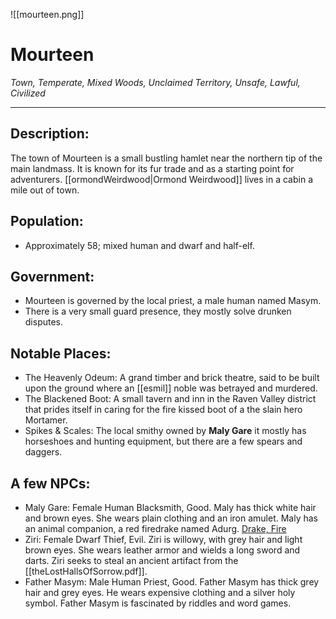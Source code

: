 ![[mourteen.png]]


# Mourteen
_Town, Temperate, Mixed Woods, Unclaimed Territory, Unsafe, Lawful, Civilized_

---
## Description:

The town of Mourteen is a small bustling hamlet near the northern tip of the main landmass. It is known for its fur trade and as a starting point for adventurers. 
[[ormondWeirdwood|Ormond Weirdwood]] lives in a cabin a mile out of town.

## Population:

-   Approximately 58; mixed human and dwarf and half-elf.

## Government:

-   Mourteen is governed by the local priest, a male human named Masym.
-   There is a very small guard presence, they mostly solve drunken disputes. 

## Notable Places:

-   The Heavenly Odeum: A grand timber and brick theatre, said to be built upon the ground where an [[esmil]] noble was betrayed and murdered.
-   The Blackened Boot: A small tavern and inn in the Raven Valley district that prides itself in caring for the fire kissed boot of a the slain hero Mortamer.
- Spikes & Scales: The local smithy owned by **Maly Gare** it mostly has horseshoes and hunting equipment, but there are a few spears and daggers. 

## A few NPCs:

-   Maly Gare: Female Human Blacksmith, Good. Maly has thick white hair and brown eyes. She wears plain clothing and an iron amulet. Maly has an animal companion, a red firedrake named Adurg. [Drake, Fire](https://www.5esrd.com/database/creature/drake-fire/)
-   Ziri: Female Dwarf Thief, Evil. Ziri is willowy, with grey hair and light brown eyes. She wears leather armor and wields a long sword and darts. Ziri seeks to steal an ancient artifact from the [[theLostHallsOfSorrow.pdf]].
-   Father Masym: Male Human Priest, Good. Father Masym has thick grey hair and grey eyes. He wears expensive clothing and a silver holy symbol. Father Masym is fascinated by riddles and word games.